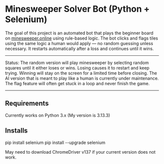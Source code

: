 # Minesweeper Solver Bot (Python + Selenium)

The goal of this project is an automated bot that plays the beginner board on [minesweeper.online](https://minesweeper.online) using 
rule-based logic. The bot clicks and flags tiles using the same logic a human would apply — no random guessing unless necessary. 
It restarts automatically after a loss and continues until it wins.

---

Status: The random version will play minesweeper by selecting random squares until it either loses or wins. Losing causes it to restart and keep trying. Winning will stay on the screen for a limited time before closing. 
The AI version that is meant to play like a human is currently under maintenance. The flag feature will often get stuck in a loop and never finish the game.

---

## Requirements
Currently works on Python 3.x (My version is 3.13.3)

## Installs
pip install selenium
    pip install --upgrade selenium
    
May need to download ChromeDriver v137 if your current version does not work.
